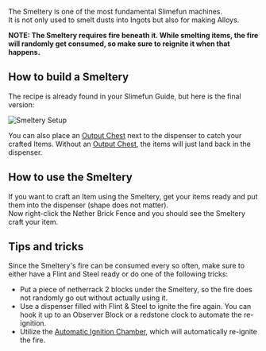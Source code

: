 The Smeltery is one of the most fundamental Slimefun machines.  
It is not only used to smelt dusts into Ingots but also for making Alloys.

**NOTE: The Smeltery requires fire beneath it. While smelting items, the fire will randomly get consumed, so make sure to reignite it when that happens.**

## How to build a Smeltery
The recipe is already found in your Slimefun Guide, but here is the final version:

![Smeltery Setup](https://raw.githubusercontent.com/TheBusyBiscuit/Slimefun4-Wiki/master/images/multiblock-smeltery.png)

You can also place an [Output Chest](https://github.com/Slimefun/Slimefun4/wiki/Output-Chest) next to the dispenser to catch your crafted Items. Without an [Output Chest](https://github.com/Slimefun/Slimefun4/wiki/Output-Chest), the items will just land back in the dispenser.

## How to use the Smeltery
If you want to craft an Item using the Smeltery, get your items ready and put them into the dispenser (shape does not matter).  
Now right-click the Nether Brick Fence and you should see the Smeltery craft your item.

## Tips and tricks
Since the Smeltery's fire can be consumed every so often, make sure to either have a Flint and Steel ready or do one of the following tricks:
* Put a piece of netherrack 2 blocks under the Smeltery, so the fire does not randomly go out without actually using it.
* Use a dispenser filled with Flint & Steel to ignite the fire again. You can hook it up to an Observer Block or a redstone clock to automate the re-ignition.
* Utilize the [Automatic Ignition Chamber](https://github.com/Slimefun/Slimefun4/wiki/Automatic-Ignition-Chamber), which will automatically re-ignite the fire.
